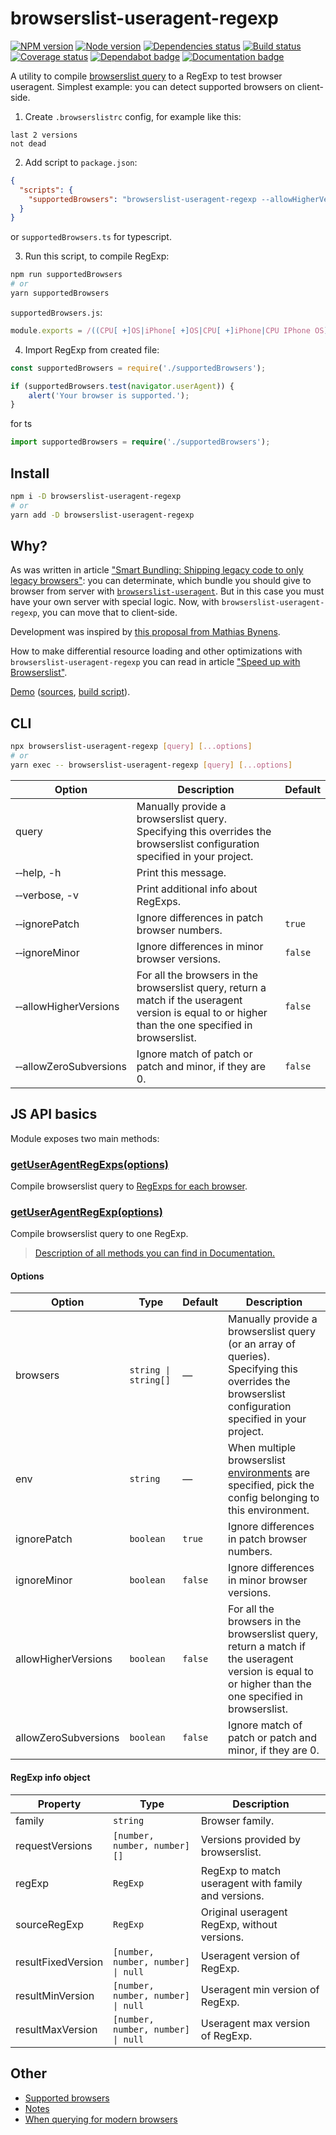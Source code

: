 # browserslist-useragent-regexp

[![NPM version][npm]][npm-url]
[![Node version][node]][node-url]
[![Dependencies status][deps]][deps-url]
[![Build status][build]][build-url]
[![Coverage status][coverage]][coverage-url]
[![Dependabot badge][dependabot]][dependabot-url]
[![Documentation badge][documentation]][documentation-url]

[npm]: https://img.shields.io/npm/v/browserslist-useragent-regexp.svg
[npm-url]: https://npmjs.com/package/browserslist-useragent-regexp

[node]: https://img.shields.io/node/v/browserslist-useragent-regexp.svg
[node-url]: https://nodejs.org

[deps]: https://david-dm.org/browserslist/browserslist-useragent-regexp.svg
[deps-url]: https://david-dm.org/browserslist/browserslist-useragent-regexp

[build]: https://img.shields.io/github/workflow/status/browserslist/browserslist-useragent-regexp/CI.svg
[build-url]: https://github.com/browserslist/browserslist-useragent-regexp/actions

[coverage]: https://img.shields.io/coveralls/browserslist/browserslist-useragent-regexp.svg
[coverage-url]: https://coveralls.io/r/browserslist/browserslist-useragent-regexp

[dependabot]: https://api.dependabot.com/badges/status?host=github&repo=browserslist/browserslist-useragent-regexp
[dependabot-url]: https://dependabot.com/

[documentation]: https://img.shields.io/badge/API-Documentation-2b7489.svg
[documentation-url]: https://browserslist.github.io/browserslist-useragent-regexp

A utility to compile [browserslist query](https://github.com/browserslist/browserslist#queries) to a RegExp to test browser useragent. Simplest example: you can detect supported browsers on client-side.

1) Create `.browserslistrc` config, for example like this:

```
last 2 versions
not dead
```

2) Add script to `package.json`:

```json
{
  "scripts": {
    "supportedBrowsers": "browserslist-useragent-regexp --allowHigherVersions -o supportedBrowsers.js"
  }
}
```
or `supportedBrowsers.ts` for typescript.  

3) Run this script, to compile RegExp:

```bash
npm run supportedBrowsers
# or
yarn supportedBrowsers
```

`supportedBrowsers.js`:

```js
module.exports = /((CPU[ +]OS|iPhone[ +]OS|CPU[ +]iPhone|CPU IPhone OS)[ +]+(11[_\.](3|4)|12[_\.](0|1))(?:[_\.]\d+)?)|(OperaMini(?:\/att)?\/?(\d+)?(?:\.\d+)?(?:\.\d+)?)|(Opera\/.+Opera Mobi.+Version\/46\.0)|(Opera\/46\.0.+Opera Mobi)|(Opera Mobi.+Opera(?:\/|\s+)46\.0)|(SamsungBrowser\/(8|9)\.2)|(Edge\/(17|18)(?:\.0)?)|(HeadlessChrome(?:\/(72|73)\.0\.\d+)?)|((Chromium|Chrome)\/(72|73)\.0(?:\.\d+)?)|(IEMobile[ \/]11\.0)|(Version\/12\.(0|1)(?:\.\d+)?.*Safari\/)|(Trident\/7\.0)|(Firefox\/(65|66)\.0\.\d+)|(Firefox\/(65|66)\.0(pre|[ab]\d+[a-z]*)?)|(([MS]?IE) 11\.0)/;
```

4) Import RegExp from created file:

```js
const supportedBrowsers = require('./supportedBrowsers');

if (supportedBrowsers.test(navigator.userAgent)) {
    alert('Your browser is supported.');
}
```

for ts  

```ts
import supportedBrowsers = require('./supportedBrowsers');
```

## Install

```bash
npm i -D browserslist-useragent-regexp
# or
yarn add -D browserslist-useragent-regexp
```

## Why?

As was written in article ["Smart Bundling: Shipping legacy code to only legacy browsers"](https://www.smashingmagazine.com/2018/10/smart-bundling-legacy-code-browsers/): you can determinate, which bundle you should give to browser from server with [`browserslist-useragent`](https://github.com/browserslist/browserslist-useragent). But in this case you must have your own server with special logic. Now, with `browserslist-useragent-regexp`, you can move that to client-side.

Development was inspired by [this proposal from Mathias Bynens](https://twitter.com/mathias/status/1105857829393653761).

How to make differential resource loading and other optimizations with `browserslist-useragent-regexp` you can read in article ["Speed up with Browserslist"](https://dev.to/dangreen/speed-up-with-browserslist-30lh).

[Demo](https://browserslist.github.io/browserslist-useragent-regexp/demo.html) ([sources](https://github.com/browserslist/browserslist-useragent-regexp/blob/7cf6afb7da2b6c77179abb8b8bd1bbcb61cf376a/docs/demo.html#L17-L29), [build script](https://github.com/browserslist/browserslist-useragent-regexp/blob/7cf6afb7da2b6c77179abb8b8bd1bbcb61cf376a/examples/buildDemo.js#L61-L74)).

## CLI

```bash
npx browserslist-useragent-regexp [query] [...options]
# or
yarn exec -- browserslist-useragent-regexp [query] [...options]
```

| Option | Description | Default |
|--------|-------------|---------|
| query | Manually provide a browserslist query. Specifying this overrides the browserslist configuration specified in your project. | |
| &#x2011;&#x2011;help, -h | Print this message. | |
| &#x2011;&#x2011;verbose, -v | Print additional info about RegExps. | |
| &#x2011;&#x2011;ignorePatch | Ignore differences in patch browser numbers. | `true` |
| &#x2011;&#x2011;ignoreMinor | Ignore differences in minor browser versions. | `false` |
| &#x2011;&#x2011;allowHigherVersions | For all the browsers in the browserslist query, return a match if the useragent version is equal to or higher than the one specified in browserslist. | `false` |
| &#x2011;&#x2011;allowZeroSubversions | Ignore match of patch or patch and minor, if they are 0. | `false` |

## JS API basics

Module exposes two main methods:

### [getUserAgentRegExps(options)](https://browserslist.github.io/browserslist-useragent-regexp/modules/index.html#getuseragentregexps)

Compile browserslist query to [RegExps for each browser](#regexp-info-object).

### [getUserAgentRegExp(options)](https://browserslist.github.io/browserslist-useragent-regexp/modules/index.html#getuseragentregexp)

Compile browserslist query to one RegExp.

> [Description of all methods you can find in Documentation.](https://browserslist.github.io/browserslist-useragent-regexp/index.html)

#### Options

| Option | Type | Default | Description |
|--------|------|---------|-------------|
| browsers | `string \| string[]` | — | Manually provide a browserslist query (or an array of queries). Specifying this overrides the browserslist configuration specified in your project. |
| env | `string` | — | When multiple browserslist [environments](https://github.com/ai/browserslist#environments) are specified, pick the config belonging to this environment. |
| ignorePatch | `boolean` | `true` | Ignore differences in patch browser numbers. |
| ignoreMinor | `boolean` | `false` | Ignore differences in minor browser versions. |
| allowHigherVersions | `boolean` | `false` | For all the browsers in the browserslist query, return a match if the useragent version is equal to or higher than the one specified in browserslist. |
| allowZeroSubversions | `boolean` | `false` | Ignore match of patch or patch and minor, if they are 0. |

#### RegExp info object

| Property | Type | Description |
|----------|------|-------------|
| family | `string` | Browser family. |
| requestVersions | `[number, number, number][]` | Versions provided by browserslist. |
| regExp | `RegExp` | RegExp to match useragent with family and versions. |
| sourceRegExp | `RegExp` | Original useragent RegExp, without versions. |
| resultFixedVersion | `[number, number, number] \| null` | Useragent version of RegExp. |
| resultMinVersion | `[number, number, number] \| null` | Useragent min version of RegExp. |
| resultMaxVersion | `[number, number, number] \| null` | Useragent max version of RegExp. |

## Other

- [Supported browsers](https://github.com/browserslist/browserslist-useragent#supported-browsers)
- [Notes](https://github.com/browserslist/browserslist-useragent#notes)
- [When querying for modern browsers](https://github.com/browserslist/browserslist-useragent#when-querying-for-modern-browsers)
